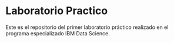 # Laboratorio Practico
Este es el repositorio del primer laboratorio práctico realizado en el programa especializado IBM Data Science. 
